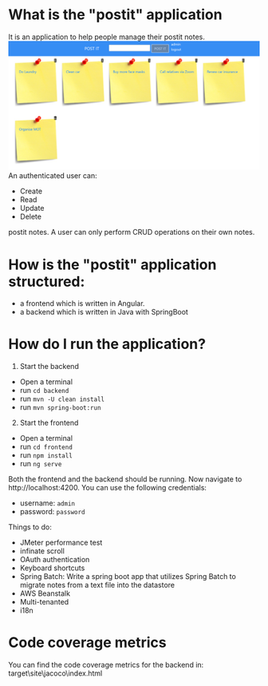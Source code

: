 # What is the "postit" application
It is an application to help people manage their postit notes.
![Image of PostIt note application running](documentation/screenshot_of_multiple_postit_notes_on_the_page.PNG)
An authenticated user can:
- Create
- Read
- Update
- Delete

postit notes. A user can only perform CRUD operations on their own notes.


# How is the "postit" application structured:
- a frontend which is written in Angular. 
- a backend which is written in Java with SpringBoot

# How do I run the application?
1. Start the backend
  - Open a terminal
  - run `cd backend`
  - run `mvn -U clean install`
  - run `mvn spring-boot:run`
2. Start the frontend
  - Open a terminal
  - run `cd frontend`
  - run `npm install`
  - run `ng serve`
  
Both the frontend and the backend should be running. Now navigate to http://localhost:4200. You can use the following credentials:
- username: `admin`
- password: `password`

Things to do:
- JMeter performance test
- infinate scroll
- OAuth authentication
- Keyboard shortcuts
- Spring Batch: Write a spring boot app that utilizes Spring Batch to migrate notes from a text file into the datastore
- AWS Beanstalk
- Multi-tenanted
- i18n


# Code coverage metrics
You can find the code coverage metrics for the backend in:
target\site\jacoco\index.html
